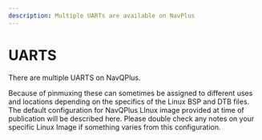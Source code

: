 ```yaml
---
description: Multiple UARTs are available on NavPlus
---
```


# UARTS

There are multiple UARTS on NavQPlus.

Because of pinmuxing these can sometimes be assigned to different uses and locations depending on the specifics of the Linux BSP and DTB files. The default configuration for NavQPlus LInux image provided at time of publication will be described here. Please double check any notes on your specific Linux Image if something varies from this configuration.

